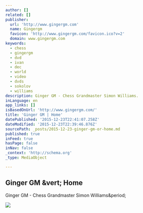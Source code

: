 ```yaml
---
author: []
related: []
publisher:
  url: 'http://www.gingergm.com'
  name: Gingergm
  favicon: 'http://www.gingergm.com/favicon.ico?v=2'
  domain: www.gingergm.com
keywords:
  - chess
  - gingergm
  - dvd
  - ivan
  - dec
  - world
  - video
  - dvds
  - sokolov
  - williams
description: Ginger GM - Chess Grandmaster Simon Williams.
inLanguage: en
app_links: []
isBasedOnUrl: 'http://www.gingergm.com/'
title: 'Ginger GM | Home'
datePublished: '2015-12-23T22:41:07.258Z'
dateModified: '2015-12-23T22:39:46.876Z'
sourcePath: _posts/2015-12-23-ginger-gm-or-home.md
published: true
inFeed: true
hasPage: false
inNav: false
_context: 'http://schema.org'
_type: MediaObject

---
```

<article style=""><h1>Ginger GM &amp;vert; Home</h1><p>Ginger GM - Chess Grandmaster Simon Williams&amp;period;</p><img src="http://www.gingergm.com/perch/resources/plaskett-disc-art-625pal-w320.jpg" /></article>